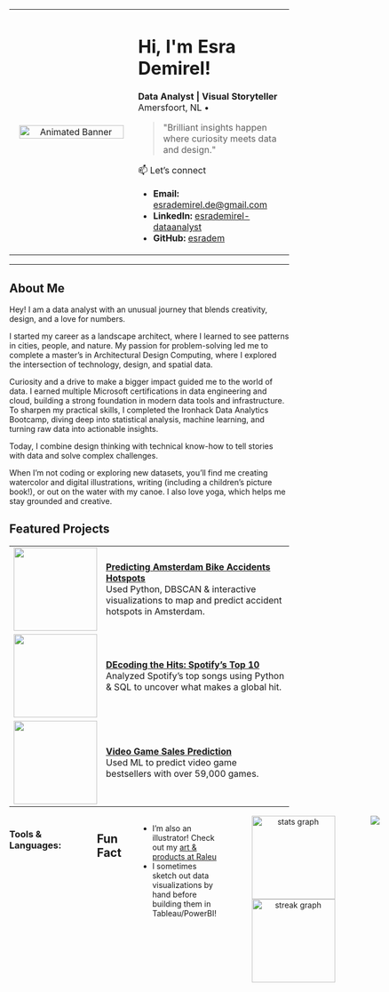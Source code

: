 <table>
  <tr>
    <td width="40%" align="center" valign="middle">
      <img src="https://media3.giphy.com/media/v1.Y2lkPTc5MGI3NjExb2s3OWRvaHYzZWhuNTdsZDUyMWJrZGpsajU2Z2ZuNG83NW16YW4xbCZlcD12MV9pbnRlcm5hbF9naWZfYnlfaWQmY3Q9Zw/VHI6svvhu5xuqzyAoM/giphy.gif" width="95%" alt="Animated Banner">
    </td>
    <td width="50%" align="left" valign="middle">
      <h1>Hi, I'm Esra Demirel! </h1>
      <b>Data Analyst | Visual Storyteller</b><br>
      Amersfoort, NL • <br>
      <blockquote>
      "Brilliant insights happen where curiosity meets data and design." <br>
      </blockquote>
    📫 Let’s connect

- **Email:** esrademirel.de@gmail.com  
- **LinkedIn:** [esrademirel-dataanalyst](https://www.linkedin.com/in/esrademirel-dataanalyst/)
- **GitHub:** [esradem](https://github.com/esradem)
    </td>
  </tr>
</table>

---

## About Me

Hey! I am a data analyst with an unusual journey that blends creativity, design, and a love for numbers.

I started my career as a landscape architect, where I learned to see patterns in cities, people, and nature. My passion for problem-solving led me to complete a master’s in Architectural Design Computing, where I explored the intersection of technology, design, and spatial data.

Curiosity and a drive to make a bigger impact guided me to the world of data. I earned multiple Microsoft certifications in data engineering and cloud, building a strong foundation in modern data tools and infrastructure. To sharpen my practical skills, I completed the Ironhack Data Analytics Bootcamp, diving deep into statistical analysis, machine learning, and turning raw data into actionable insights.

Today, I combine design thinking with technical know-how to tell stories with data and solve complex challenges.

When I’m not coding or exploring new datasets, you’ll find me creating watercolor and digital illustrations, writing (including a children’s picture book!), or out on the water with my canoe. I also love yoga, which helps me stay grounded and creative.


## Featured Projects

<table>
  <tr>
    <td>
      <a href="https://github.com/esradem/Prediction_Bike_Accident_Amsterdam">
        <img src="https://media.giphy.com/media/v1.Y2lkPTc5MGI3NjExb3ViZmc3MHlwZTYyaWZva3psMWd0OXg3NXA3ZTV3MmppdGRtbDZxMiZlcD12MV9naWZzX3NlYXJjaCZjdD1n/BwPNTQsO38gqrZ8td8/giphy.gif" width="150">
      </a>
    </td>
    <td>
      <a href="https://github.com/esradem/Prediction_Bike_Accident_Amsterdam"><b>Predicting Amsterdam Bike Accidents Hotspots</b></a>  
      <br>
      Used Python, DBSCAN & interactive visualizations to map and predict accident hotspots in Amsterdam.
    </td>
  </tr>
  <tr>
    <td>
      <a href="https://github.com/esradem/Mini_Project_2_DEcoding_the_Hits_Spotify_2019_Top_10">
        <img src="https://media.giphy.com/media/v1.Y2lkPTc5MGI3NjExcjNsNTY3MHYyZTFyaHdoenBlNWV5d2lvZGNqNDBtNzFlOHpmZG1qZCZlcD12MV9naWZzX3NlYXJjaCZjdD1n/tqfS3mgQU28ko/giphy.gif" width="150">
      </a>
    </td>
    <td>
      <a href="https://github.com/esradem/Mini_Project_2_DEcoding_the_Hits_Spotify_2019_Top_10"><b>DEcoding the Hits: Spotify’s Top 10</b></a>  
      <br>
      Analyzed Spotify’s top songs using Python & SQL to uncover what makes a global hit.
    </td>
  </tr>
  <tr>
    <td>
      <a href="https://github.com/esradem/video_game_sales">
        <img src="https://media.giphy.com/media/v1.Y2lkPWVjZjA1ZTQ3Z3Jsbm5lZjFoenJjcjlzZHoyeTVpYmNtNDV4ZjJoa2RqZWVnc2F4ZyZlcD12MV9naWZzX3NlYXJjaCZjdD1n/30MgfpdDZHMsw/giphy.gif" width="150">
      </a>
    </td>
    <td>
      <a href="https://github.com/esradem/video_game_sales"><b>Video Game Sales Prediction</b></a>  
      <br>
      Used ML to predict video game bestsellers with over 59,000 games.
    </td>
  </tr>
</table>

<div style="display: flex; align-items: flex-start; gap: 32px;">

  <!-- Badges in two columns -->
 <!-- Tools & Languages Section: Side-by-side badges and language card, no lines! -->
<h3>Tools & Languages:</h3>

<table>
  <tr>
    <!-- Left: Badges, arranged in 2 columns using manual line breaks -->
    <td align="left" valign="top">
      <a href="https://www.tableau.com/" target="_blank">
        <img src="https://img.shields.io/badge/Tableau-E97627?logo=tableau&logoColor=fff&style=for-the-badge" alt="Tableau"/>
      </a>
      <a href="https://scikit-learn.org/" target="_blank">
        <img src="https://img.shields.io/badge/scikit--learn-F7931E?logo=scikitlearn&logoColor=fff&style=for-the-badge" alt="scikit-learn"/>
      </a>
      <br>
      <a href="https://jupyter.org/" target="_blank">
        <img src="https://img.shields.io/badge/Jupyter-F37626?logo=jupyter&logoColor=fff&style=for-the-badge" alt="Jupyter"/>
      </a>
      <a href="https://azure.microsoft.com/" target="_blank">
        <img src="https://img.shields.io/badge/Azure-0089D6?logo=microsoft-azure&logoColor=fff&style=for-the-badge" alt="Azure"/>
      </a>
      <br>
      <a href="https://git-scm.com/" target="_blank">
        <img src="https://img.shields.io/badge/Git-F05032?logo=git&logoColor=fff&style=for-the-badge" alt="Git"/>
      </a>
      <a href="https://www.python.org/" target="_blank">
        <img src="https://img.shields.io/badge/Python-3670A0?logo=python&logoColor=fff&style=for-the-badge" alt="Python"/>
      </a>
      <br>
      <a href="https://www.sql.org/" target="_blank">
        <img src="https://img.shields.io/badge/SQL-316192?logo=sqlite&logoColor=fff&style=for-the-badge" alt="SQL"/>
      </a>
      <a href="https://pandas.pydata.org/" target="_blank">
        <img src="https://img.shields.io/badge/Pandas-150458?logo=pandas&logoColor=fff&style=for-the-badge" alt="Pandas"/>
      </a>
      <br>
      <a href="https://numpy.org/" target="_blank">
        <img src="https://img.shields.io/badge/NumPy-013243?logo=numpy&logoColor=fff&style=for-the-badge" alt="NumPy"/>
      </a>
    </td>
    <!-- Right: Languages card -->
    <td align="center" valign="top">
      <img src="https://github-readme-stats.vercel.app/api/top-langs?username=esradem&locale=en&hide_title=false&layout=compact&card_width=320&langs_count=5&theme=swift&hide_border=false" height="170" alt="languages graph" />
    </td>
  </tr>
</table>


##  Fun Fact

- I’m also an illustrator! Check out my [art & products at Raleu](https://raleu.nl/)
- I sometimes sketch out data visualizations by hand before building them in Tableau/PowerBI!
---


<div align="center">
  <img src="https://github-readme-stats.vercel.app/api?username=esradem&hide_title=false&hide_rank=false&show_icons=true&include_all_commits=true&count_private=true&disable_animations=false&theme=swift&locale=en&hide_border=false" height="150" alt="stats graph"  />
  <img src="https://streak-stats.demolab.com?user=esradem&locale=en&mode=weekly&theme=swift&hide_border=false&border_radius=5" height="150" alt="streak graph"  />
</div>

<!-- Profile view counter, badge, etc. -->
###

<div align="center">
  <img src="https://visitor-badge.laobi.icu/badge?page_id=esradem.esradem&left_color=orangered&right_color=bisque"  />
</div>


